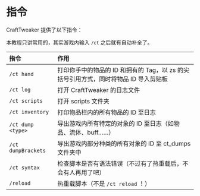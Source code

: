 # 指令

CraftTweaker 提供了以下指令：

本教程只讲常用的，其实游戏内输入 `/ct` 之后就有自动补全了。

| 指令 | 作用 |
| :--- | :--- |
| `/ct hand` | 打印你手中的物品的 ID 和拥有的 Tag，以 zs 的尖括号引用方式，同时将物品 ID 导入剪贴板 |
| `/ct log` | 打开 CraftTweaker 的日志文件 |
| `/ct scripts` | 打开 scripts 文件夹 |
| `/ct inventory` | 打印物品栏内的所有物品的 ID 至日志 |
| `/ct dump <type>` | 导出游戏内所有特定的对象的 ID 至日志（如物品、流体、buff……） |
| `/ct dumpBrackets` | 导出游戏内部分种类的所有对象的 ID 至 ct\_dumps 文件夹中 |
| `/ct syntax` | 检查脚本是否有语法错误（不过有了热重载后，不会有人再用了吧） |
| `/reload` | 热重载脚本（不是 `/ct reload` ！） |
